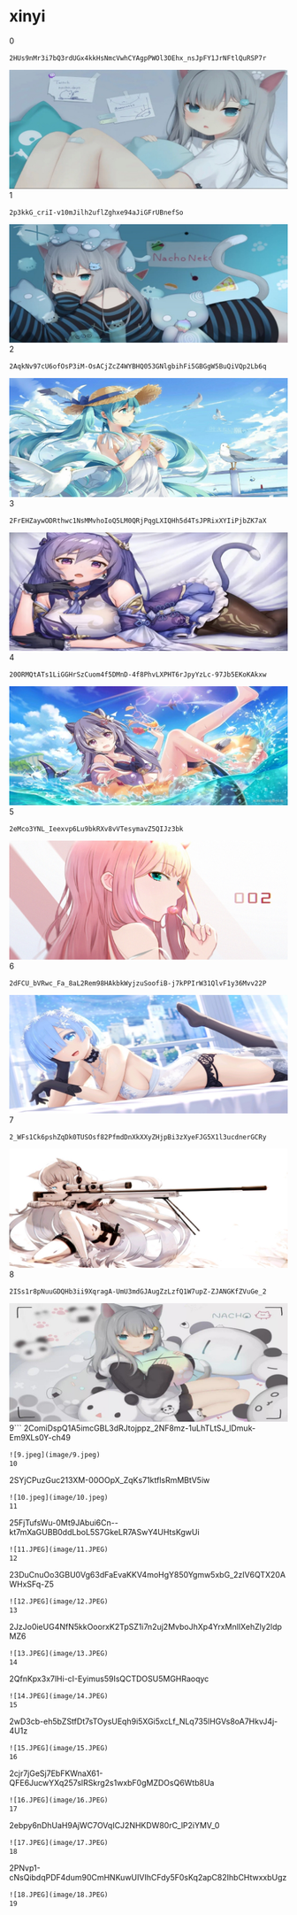 # xinyi
0
```
2HUs9nMr3i7bQ3rdUGx4kkHsNmcVwhCYAgpPWOl3OEhx_nsJpFY1JrNFtlQuRSP7r
```
![0.JPEG](image/0.JPEG)
1
```
2p3kkG_criI-v10mJilh2uflZghxe94aJiGFrUBnefSo
```
![1.jpeg](image/1.jpeg)
2
```
2AqkNv97cU6ofOsP3iM-OsACjZcZ4WYBHQ053GNlgbihFi5GBGgW5BuQiVQp2Lb6q
```
![2.jpeg](image/2.jpeg)
3
```
2FrEHZaywODRthwc1NsMMvhoIoQ5LM0QRjPqgLXIQHh5d4TsJPRixXYIiPjbZK7aX
```
![3.jpeg](image/3.jpeg)
4
```
20ORMQtATs1LiGGHrSzCuom4f5DMnD-4f8PhvLXPHT6rJpyYzLc-97Jb5EKoKAkxw
```
![4.jpeg](image/4.jpeg)
5
```
2eMco3YNL_Ieexvp6Lu9bkRXv8vVTesymavZ5QIJz3bk
```
![5.jpeg](image/5.jpeg)
6
```
2dFCU_bVRwc_Fa_8aL2Rem98HAkbkWyjzuSoofiB-j7kPPIrW31QlvF1y36Mvv22P
```
![6.jpeg](image/6.jpeg)
7
```
2_WFs1Ck6pshZqDk0TUSOsf82PfmdDnXkXXyZHjpBi3zXyeFJG5X1l3ucdnerGCRy
```
![7.jpeg](image/7.jpeg)
8
```
2ISs1r8pNuuGDQHb3ii9XqragA-UmU3mdGJAugZzLzfQ1W7upZ-ZJANGKfZVuGe_2
```
![8.jpeg](image/8.jpeg)
9```
2ComiDspQ1A5imcGBL3dRJtojppz_2NF8mz-1uLhTLtSJ_lDmuk-Em9XLs0Y-ch49
```
![9.jpeg](image/9.jpeg)
10
```
2SYjCPuzGuc213XM-00OOpX_ZqKs71ktflsRmMBtV5iw
```
![10.jpeg](image/10.jpeg)
11
```
25FjTufsWu-0Mt9JAbui6Cn--kt7mXaGUBB0ddLboL5S7GkeLR7ASwY4UHtsKgwUi
```
![11.JPEG](image/11.JPEG)
12
```
23DuCnuOo3GBU0Vg63dFaEvaKKV4moHgY850Ygmw5xbG_2zIV6QTX20AWHxSFq-Z5
```
![12.JPEG](image/12.JPEG)
13
```
2JzJo0ieUG4NfN5kkOoorxK2TpSZ1i7n2uj2MvboJhXp4YrxMnlIXehZly2ldpMZ6
```
![13.JPEG](image/13.JPEG)
14
```
2QfnKpx3x7lHi-cI-Eyimus59IsQCTDOSU5MGHRaoqyc
```
![14.JPEG](image/14.JPEG)
15
```
2wD3cb-eh5bZStfDt7sTOysUEqh9i5XGi5xcLf_NLq735lHGVs8oA7HkvJ4j-4U1z
```
![15.JPEG](image/15.JPEG)
16
```
2cjr7jGeSj7EbFKWnaX61-QFE6JucwYXq257slRSkrg2s1wxbF0gMZDOsQ6Wtb8Ua
```
![16.JPEG](image/16.JPEG)
17
```
2ebpy6nDhUaH9AjWC7OVqICJ2NHKDW80rC_lP2iYMV_0
```
![17.JPEG](image/17.JPEG)
18
```
2PNvp1-cNsQibdqPDF4dum90CmHNKuwUIVIhCFdy5F0sKq2apC82IhbCHtwxxbUgz
```
![18.JPEG](image/18.JPEG)
19
